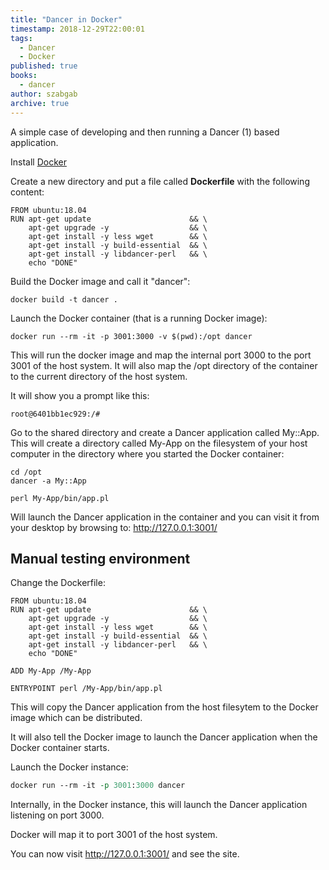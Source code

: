 ```yaml
---
title: "Dancer in Docker"
timestamp: 2018-12-29T22:00:01
tags:
  - Dancer
  - Docker
published: true
books:
  - dancer
author: szabgab
archive: true
---
```



A simple case of developing and then running a Dancer (1) based application.



Install [Docker](https://www.docker.com/)

Create a new directory and put a file called <b>Dockerfile</b> with the following content:

```
FROM ubuntu:18.04
RUN apt-get update                      && \
    apt-get upgrade -y                  && \
    apt-get install -y less wget        && \
    apt-get install -y build-essential  && \
    apt-get install -y libdancer-perl   && \
    echo "DONE"
```

Build the Docker image and call it "dancer":

```
docker build -t dancer .
```

Launch the Docker container (that is a running Docker image):

```
docker run --rm -it -p 3001:3000 -v $(pwd):/opt dancer
```

This will run the docker image and map the internal port 3000 to the port 3001 of the host system.
It will also map the /opt directory of the container to the current directory of the host system.

It will show you a prompt like this:

```
root@6401bb1ec929:/#
```


Go to the shared directory and create a Dancer application called My::App. This will create a directory called
My-App on the filesystem of your host computer in the directory where you started the Docker container:

```
cd /opt
dancer -a My::App
```

```
perl My-App/bin/app.pl
```

Will launch the Dancer application in the container and you can visit it from your desktop by browsing to:
http://127.0.0.1:3001/


## Manual testing environment

Change the Dockerfile:

```
FROM ubuntu:18.04
RUN apt-get update                      && \
    apt-get upgrade -y                  && \
    apt-get install -y less wget        && \
    apt-get install -y build-essential  && \
    apt-get install -y libdancer-perl   && \
    echo "DONE"

ADD My-App /My-App

ENTRYPOINT perl /My-App/bin/app.pl
```

This will copy the Dancer application from the host filesytem to the Docker image which can be distributed.

It will also tell the Docker image to launch the Dancer application when the Docker container starts.


Launch the Docker instance:

```perl
docker run --rm -it -p 3001:3000 dancer
```

Internally, in the Docker instance, this will launch the Dancer application listening on port 3000.

Docker will map it to port 3001 of the host system.

You can now visit http://127.0.0.1:3001/ and see the site.


